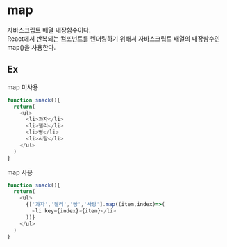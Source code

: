 # map
자바스크립트 배열 내장함수이다.  
React에서 반복되는 컴포넌트를 렌더링하기 위해서 자바스크립트 배열의 내장함수인 map()을 사용한다.   

## Ex
map 미사용
```js
function snack(){
  return(
    <ul>
      <li>과자</li>
      <li>젤리</li>
      <li>빵</li>
      <li>사탕</li>
    </ul>
  )
}
```
map 사용
```js
function snack(){
  return(
    <ul>
      {['과자','젤리','빵','사탕'].map((item,index)=>(
        <li key={index}>{item}</li>
      ))}
    </ul>
  )
}
```